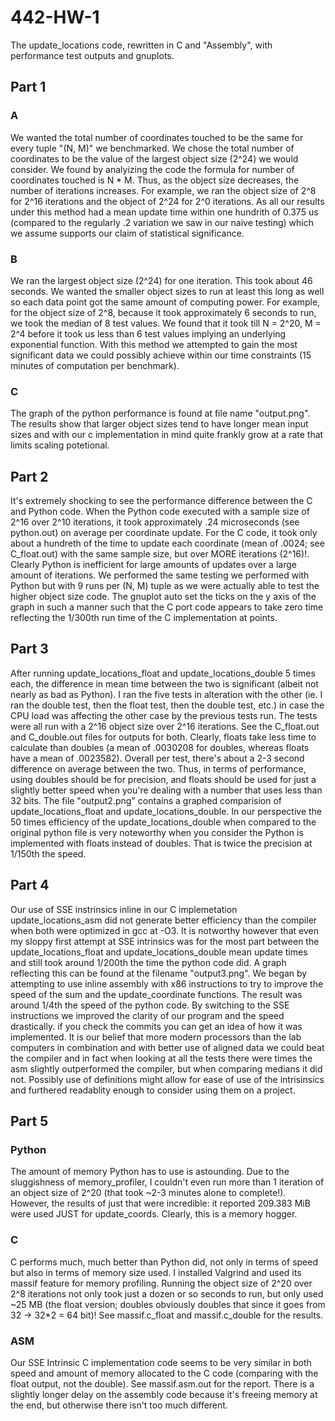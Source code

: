 # 442-HW-1

The update\_locations code, rewritten in C and "Assembly", with performance test outputs and gnuplots.

## Part 1

### A

We wanted the total number of coordinates touched to be the same for every tuple "(N, M)" we benchmarked. We chose the total number of coordinates to be the value of the largest object size (2^24) we would consider. We found by analyizing the code the formula for number of coordinates touched is N * M. Thus, as the object size decreases, the number of iterations increases. For example, we ran the object size of 2^8 for 2^16 iterations and the object of 2^24 for 2^0 iterations. As all our results under this method had a mean update time within one hundrith of 0.375 us (compared to the regularly .2 variation we saw in our naive testing) which we assume supports our claim of statistical significance. 

### B

We ran the largest object size (2^24) for one iteration. This took about 46 seconds. We wanted the smaller object sizes to run at least this long as well so each data point got the same amount of computing power. For example, for the object size of 2^8, because it took approximately 6 seconds to run, we took the median of 8 test values. We found that it took till N = 2^20, M = 2^4 before it took us less than 6 test values implying an underlying exponential function. With this method we attempted to gain the most significant data we could possibly achieve within our time constraints (15 minutes of computation per benchmark).

### C 

The graph of the python performance is found at file name "output.png". The results show that larger object sizes tend to have longer mean input sizes and with our c implementation in mind quite frankly grow at a rate that limits scaling potetional. 

## Part 2

It's extremely shocking to see the performance difference between the C and Python code. When the Python code executed with a sample size of 2^16 over 2^10 iterations, it took approximately .24 microseconds (see python.out) on average per coordinate update. For the C code, it took only about a hundreth of the time to update each coordinate (mean of .0024; see C\_float.out) with the same sample size, but over MORE iterations (2^16)!. Clearly Python is inefficient for large amounts of updates over a large amount of iterations. We performed the same testing we performed with Python but with 9 runs per (N, M) tuple as we were actually able to test the higher object size code. The gnuplot auto set the ticks on the y axis of the graph in such a manner such that the C port code appears to take zero time reflecting the 1/300th run time of the C implementation at points.



## Part 3

After running update\_locations\_float and update\_locations\_double 5 times each, the difference in mean time between the two is significant (albeit not nearly as bad as Python). I ran the five tests in alteration with the other (ie. I ran the double test, then the float test, then the double test, etc.) in case the CPU load was affecting the other case by the previous tests run. The tests were all run with a 2^16 object size over 2^16 iterations. See the C\_float.out and C\_double.out files for outputs for both. Clearly, floats take less time to calculate than doubles (a mean of .0030208 for doubles, whereas floats have a mean of .0023582). Overall per test, there's about a 2-3 second difference on average between the two. Thus, in terms of performance, using doubles should be for precision, and floats should be used for just a slightly better speed when you're dealing with a number that uses less than 32 bits. The file "output2.png" contains a graphed comparision of update\_locations\_float and update\_locations\_double. In our perspective the 50 times efficiency of the update\_locations\_double when compared to the original python file is very noteworthy when you consider the Python is implemented with floats instead of doubles. That is twice the precision at 1/150th the speed.

## Part 4

Our use of SSE instrinsics inline in our C implemetation update\_locations\_asm did not generate better efficiency than the compiler when both were optimized in gcc at -O3. It is notworthy however that even my sloppy first attempt at SSE intrinsics was for the most part between the update\_locations\_float and update\_locations\_double mean update times and still took around 1/200th the time the python code did. A graph reflecting this can be found at the filename "output3.png". We began by attempting to use inline assembly with x86 instructions to try to improve the speed of the sum and the update_coordinate functions. The result was around 1/4th the speed of the python code. By switching to the SSE instructions we improved the clarity of our program and the speed drastically. if you check the commits you can get an idea of how it was implemented. It is our belief that more modern processors than the lab computers in combination and with better use of aligned data we could beat the compiler and in fact when looking at all the tests there were times the asm slightly outperformed the compiler, but when comparing medians it did not. Possibly use of definitions might allow for ease of use of the intrisinsics and furthered readablity enough to consider using them on a project. 


## Part 5

### Python

The amount of memory Python has to use is astounding. Due to the sluggishness of memory\_profiler, I couldn't even run more than 1 iteration of an object size of 2^20 (that took ~2-3 minutes alone to complete!). However, the results of just that were incredible: it reported 209.383 MiB were used JUST for update\_coords. Clearly, this is a memory hogger.

### C

C performs much, much better than Python did, not only in terms of speed but also in terms of memory size used. I installed Valgrind and used its massif feature for memory profiling. Running the object size of 2^20 over 2^8 iterations not only took just a dozen or so seconds to run, but only used ~25 MB (the float version; doubles obviously doubles that since it goes from 32 -> 32*2 = 64 bit)! See massif.c\_float and massif.c\_double for the results.

### ASM

Our SSE Intrinsic C implementation code seems to be very similar in both speed and amount of memory allocated to the C code (comparing with the float output, not the double). See massif.asm.out for the report. There is a slightly longer delay on the assembly code because it's freeing memory at the end, but otherwise there isn't too much different.

